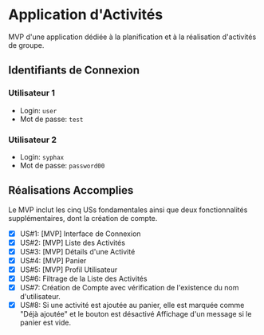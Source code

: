 # Application d'Activités

MVP d'une application dédiée à la planification et à la réalisation d'activités de groupe.

## Identifiants de Connexion

### Utilisateur 1

- Login: `user`
- Mot de passe: `test`

### Utilisateur 2

- Login: `syphax`
- Mot de passe: `password00`

## Réalisations Accomplies

Le MVP inclut les cinq USs fondamentales ainsi que deux fonctionnalités supplémentaires, dont la création de compte.

- [x] US#1: [MVP] Interface de Connexion
- [x] US#2: [MVP] Liste des Activités
- [x] US#3: [MVP] Détails d'une Activité
- [x] US#4: [MVP] Panier
- [x] US#5: [MVP] Profil Utilisateur
- [x] US#6: Filtrage de la Liste des Activités
- [x] US#7: Création de Compte avec vérification de l'existence du nom d'utilisateur.
- [x] US#8: Si une activité est ajoutée au panier, elle est marquée comme "Déjà ajoutée" et le bouton est désactivé Affichage d'un message si le panier est vide.